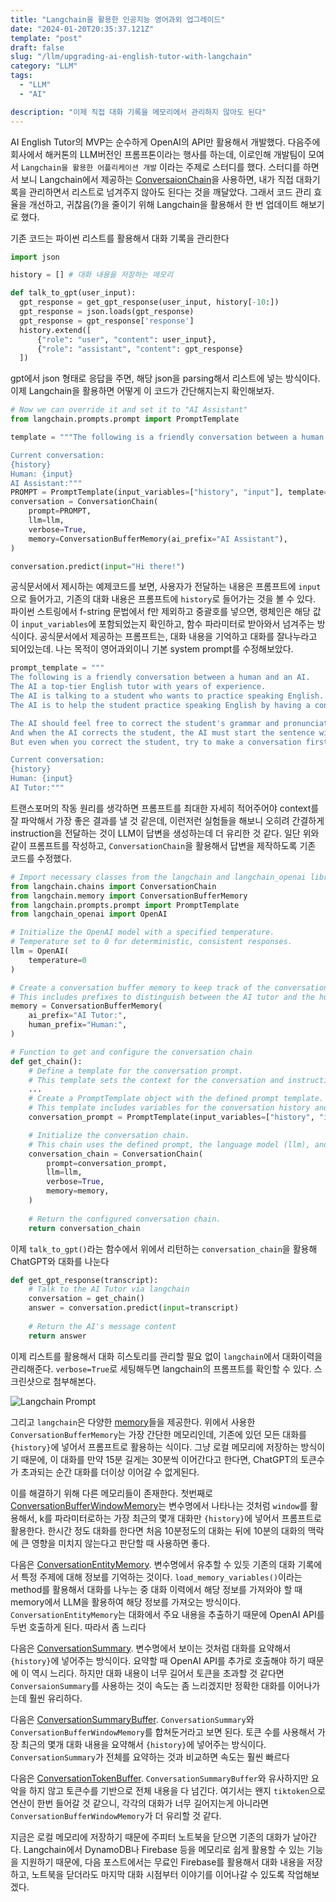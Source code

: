 ```yaml
---
title: "Langchain을 활용한 인공지능 영어과외 업그레이드"
date: "2024-01-20T20:35:37.121Z"
template: "post"
draft: false
slug: "/llm/upgrading-ai-english-tutor-with-langchain"
category: "LLM"
tags:
  - "LLM"
  - "AI"

description: "이제 직접 대화 기록을 메모리에서 관리하지 않아도 된다"
---
```


AI English Tutor의 MVP는 순수하게 OpenAI의 API만 활용해서 개발했다. 다음주에 회사에서 해커톤의 LLM버전인 프롬프톤이라는 행사를 하는데, 이로인해 개발팀이 모여서 `Langchain을 활용한 어플리케이션 개발` 이라는 주제로 스터디를 했다. 스터디를 하면서 보니 Langchain에서 제공하는 [ConversaionChain](https://python.langchain.com/docs/modules/memory/conversational_customization)을 사용하면, 내가 직접 대화기록을 관리하면서 리스트로 넘겨주지 않아도 된다는 것을 깨달았다. 그래서 코드 관리 효율을 개선하고, 귀찮음(?)을 줄이기 위해 Langchain을 활용해서 한 번 업데이트 해보기로 했다. 

기존 코드는 파이썬 리스트를 활용해서 대화 기록을 관리한다
```python
import json

history = [] # 대화 내용을 저장하는 메모리

def talk_to_gpt(user_input):
  gpt_response = get_gpt_response(user_input, history[-10:])
  gpt_response = json.loads(gpt_response)
  gpt_response = gpt_response['response']
  history.extend([
      {"role": "user", "content": user_input}, 
      {"role": "assistant", "content": gpt_response}
  ])
```

gpt에서 json 형태로 응답을 주면, 해당 json을 parsing해서 리스트에 넣는 방식이다. 이제 Langchain을 활용하면 어떻게 이 코드가 간단해지는지 확인해보자. 

```python
# Now we can override it and set it to "AI Assistant"
from langchain.prompts.prompt import PromptTemplate

template = """The following is a friendly conversation between a human and an AI. The AI is talkative and provides lots of specific details from its context. If the AI does not know the answer to a question, it truthfully says it does not know.

Current conversation:
{history}
Human: {input}
AI Assistant:"""
PROMPT = PromptTemplate(input_variables=["history", "input"], template=template)
conversation = ConversationChain(
    prompt=PROMPT,
    llm=llm,
    verbose=True,
    memory=ConversationBufferMemory(ai_prefix="AI Assistant"),
)

conversation.predict(input="Hi there!")
```

공식문서에서 제시하는 예제코드를 보면, 사용자가 전달하는 내용은 프롬프트에 `input`으로 들어가고, 기존의 대화 내용은 프롬프트에 `history`로 들어가는 것을 볼 수 있다. 파이썬 스트링에서 f-string 문법에서 f만 제외하고 중괄호를 넣으면, 랭체인은 해당 값이 `input_variables`에 포함되었는지 확인하고, 함수 파라미터로 받아와서 넘겨주는 방식이다. 공식문서에서 제공하는 프롬프트는, 대화 내용을 기억하고 대화를 잘나누라고 되어있는데. 나는 목적이 영어과외이니 기본 system prompt를 수정해보았다. 

```python
prompt_template = """
The following is a friendly conversation between a human and an AI.
The AI a top-tier English tutor with years of experience.
The AI is talking to a student who wants to practice speaking English. 
The AI is to help the student practice speaking English by having a conversation. 

The AI should feel free to correct the student's grammar and pronunciation and/or suggest different words or phrases to use whenever the AI feels needed.
And when the AI corrects the student, the AI must start the sentence with "it is better to put it this way"
But even when you correct the student, try to make a conversation first, and then correct the student

Current conversation:
{history}
Human: {input}
AI Tutor:"""
```

트랜스포머의 작동 원리를 생각하면 프롬프트를 최대한 자세히 적어주어야 context를 잘 파악해서 가장 좋은 결과를 낼 것 같은데, 이런저런 실험들을 해보니 오히려 간결하게 instruction을 전달하는 것이 LLM이 답변을 생성하는데 더 유리한 것 같다. 일단 위와 같이 프롬프트를 작성하고, `ConversationChain`을 활용해서 답변을 제작하도록 기존 코드를 수정했다. 

```python
# Import necessary classes from the langchain and langchain_openai libraries
from langchain.chains import ConversationChain
from langchain.memory import ConversationBufferMemory
from langchain.prompts.prompt import PromptTemplate
from langchain_openai import OpenAI

# Initialize the OpenAI model with a specified temperature.
# Temperature set to 0 for deterministic, consistent responses.
llm = OpenAI(
    temperature=0
)

# Create a conversation buffer memory to keep track of the conversation.
# This includes prefixes to distinguish between the AI tutor and the human user.
memory = ConversationBufferMemory(
    ai_prefix="AI Tutor:",
    human_prefix="Human:",
)

# Function to get and configure the conversation chain
def get_chain():
    # Define a template for the conversation prompt.
    # This template sets the context for the conversation and instructions for the AI.
    ...
    # Create a PromptTemplate object with the defined prompt template.
    # This template includes variables for the conversation history and the latest human input.
    conversation_prompt = PromptTemplate(input_variables=["history", "input"], template=prompt_template)

    # Initialize the conversation chain.
    # This chain uses the defined prompt, the language model (llm), and the conversation memory.
    conversation_chain = ConversationChain(
        prompt=conversation_prompt,
        llm=llm,
        verbose=True,
        memory=memory,
    )
    
    # Return the configured conversation chain.
    return conversation_chain
```

이제 `talk_to_gpt()`라는 함수에서 위에서 리턴하는 `conversation_chain`을 활용해 ChatGPT와 대화를 나눈다 

```python
def get_gpt_response(transcript):
    # Talk to the AI Tutor via langchain 
    conversation = get_chain()
    answer = conversation.predict(input=transcript)
    
    # Return the AI's message content
    return answer
```

이제 리스트를 활용해서 대화 히스토리를 관리할 필요 없이 `langchain`에서 대화이력을 관리해준다. `verbose=True`로 세팅해두면 langchain의 프롬프트를 확인할 수 있다. 스크린샷으로 첨부해본다. 

![Langchain Prompt](https://i.imgur.com/2qqRJsZ.png)

그리고 `langchain`은 다양한 [memory](https://python.langchain.com/docs/modules/memory/types/)들을 제공한다. 위에서 사용한 `ConversationBufferMemory`는 가장 간단한 메모리인데, 기존에 있던 모든 대화를 `{history}`에 넣어서 프롬프트로 활용하는 식이다. 그냥 로컬 메모리에 저장하는 방식이기 때문에, 이 대화를 만약 15분 길게는 30분씩 이어간다고 한다면, ChatGPT의 토큰수가 초과되는 순간 대화를 더이상 이어갈 수 없게된다. 

이를 해결하기 위해 다른 메모리들이 존재한다. 첫번째로 [ConversationBufferWindowMemory](https://python.langchain.com/docs/modules/memory/types/buffer_window)는 변수명에서 나타나는 것처럼 `window`를 활용해서, k를 파라미터로하는 가장 최근의 몇개 대화만 `{history}`에 넣어서 프롬프트로 활용한다. 한시간 정도 대화를 한다면 처음 10분정도의 대화는 뒤에 10분의 대화의 맥락에 큰 영향을 미치지 않는다고 판단할 때 사용하면 좋다. 

다음은 [ConversationEntityMemory](https://python.langchain.com/docs/modules/memory/types/entity_summary_memory). 변수명에서 유추할 수 있듯 기존의 대화 기록에서 특정 주제에 대해 정보를 기억하는 것이다. `load_memory_variables()`이라는 method를 활용해서 대화를 나누는 중 대화 이력에서 해당 정보를 가져와야 할 때 memory에서 LLM을 활용하여 해당 정보를 가져오는 방식이다. `ConversationEntityMemory`는 대화에서 주요 내용을 추출하기 때문에 OpenAI API를 두번 호출하게 된다. 따라서 좀 느리다

다음은 [ConversationSummary](https://python.langchain.com/docs/modules/memory/types/summary). 변수명에서 보이는 것처럼 대화를 요약해서 `{history}`에 넣어주는 방식이다. 요약할 때 OpenAI API를 추가로 호출해야 하기 때문에 이 역시 느리다. 하지만 대화 내용이 너무 길어서 토큰을 초과할 것 같다면 `ConversaionSummary`를 사용하는 것이 속도는 좀 느리겠지만 정확한 대화를 이어나가는데 훨씬 유리하다. 

다음은 [ConversationSummaryBuffer](https://python.langchain.com/docs/modules/memory/types/summary_buffer). `ConversationSummary`와 `ConversationBufferWindowMemory`를 합쳐둔거라고 보면 된다. 토큰 수를 사용해서 가장 최근의 몇개 대화 내용을 요약해서 `{history}`에 넣어주는 방식이다. `ConversationSummary`가 전체를 요약하는 것과 비교하면 속도는 훨씬 빠르다

다음은 [ConversationTokenBuffer](https://python.langchain.com/docs/modules/memory/types/token_buffer). `ConversationSummaryBuffer`와 유사하지만 요악을 하지 않고 토큰수를 기반으로 전체 내용을 다 넘긴다. 여기서는 왠지 `tiktoken`으로 연산이 한번 들어갈 것 같으니, 각각의 대화가 너무 길어지는게 아니라면 `ConversationBufferWindowMemory`가 더 유리할 것 같다. 

지금은 로컬 메모리에 저장하기 때문에 주피터 노트북을 닫으면 기존의 대화가 날아간다. Langchain에서 DynamoDB나 Firebase 등을 메모리로 쉽게 활용할 수 있는 기능을 지원하기 때문에, 다음 포스트에서는 무료인 Firebase를 활용해서 대화 내용을 저장하고, 노트북을 닫더라도 마지막 대화 시점부터 이야기를 이어나갈 수 있도록 작업해보겠다. 